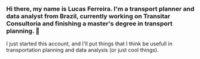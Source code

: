 ### Hi there, my name is Lucas Ferreira. I'm a transport planner and data analyst from Brazil, currently working on Transitar Consultoria and finishing a master's degree in transport planning.  👋

I just started this account, and I'll put things that I think be usefull in transportation planning and data analysis (or just cool things).

<!--
**lucasferreira-tp/lucasferreira-tp** is a ✨ _special_ ✨ repository because its `README.md` (this file) appears on your GitHub profile.

## Research and work interests
--
I'm particularly interested in issues concerning transportation inequalities and how the planning process can aid in the creation of more equitable cities. My current research examines how budget constraints affect public transportation accessibility, particularly for low-income people, analysing this issue by the Capability Approach (CA) perspective. 

## Education
--
> Master of Transportation Engineering
Transportation planning research field
Federal University of Ceará | 2020 - Dec 2022 (expected)

> Bachelor of Civil engineering
Federal University of Ceará | 2015-2019

##Contact
[![github](https://cloud.githubusercontent.com/assets/17016297/18839843/0e06a67a-83d2-11e6-993a-b35a182500e0.png)][1][![linkedin](https://cloud.githubusercontent.com/assets/17016297/18839848/0fc7e74e-83d2-11e6-8c6a-277fc9d6e067.png)][2]

[1]: https://github.com/lucasferreira-tp
[2]: https://www.linkedin.com/in/lucas-sousa-ferreira/
